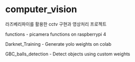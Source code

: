 # computer_vision
라즈베리파이를 활용한 cctv 구현과 영상처리 프로젝트

 functions - picamera functions on raspberrypi 4 
 
 Darknet_Training - Generate yolo weights on colab
 
 GBC_balls_detection - Detect objects using custom weights
